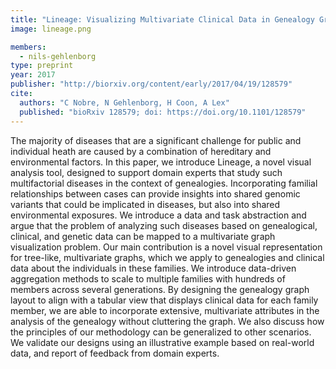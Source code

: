 ```yaml
---
title: "Lineage: Visualizing Multivariate Clinical Data in Genealogy Graphs"
image: lineage.png

members:
  - nils-gehlenborg
type: preprint
year: 2017
publisher: "http://biorxiv.org/content/early/2017/04/19/128579"
cite:
  authors: "C Nobre, N Gehlenborg, H Coon, A Lex"
  published: "bioRxiv 128579; doi: https://doi.org/10.1101/128579"
---
```

The majority of diseases that are a significant challenge for public and individual heath are caused by a combination of hereditary and environmental factors. In this paper, we introduce Lineage, a novel visual analysis tool, designed to support domain experts that study such multifactorial diseases in the context of genealogies. Incorporating familial relationships between cases can provide insights into shared genomic variants that could be implicated in diseases, but also into shared environmental exposures. We introduce a data and task abstraction and argue that the problem of analyzing such diseases based on genealogical, clinical, and genetic data can be mapped to a multivariate graph visualization problem. Our main contribution is a novel visual representation for tree-like, multivariate graphs, which we apply to genealogies and clinical data about the individuals in these families. We introduce data-driven aggregation methods to scale to multiple families with hundreds of members across several generations. By designing the genealogy graph layout to align with a tabular view that displays clinical data for each family member, we are able to incorporate extensive, multivariate attributes in the analysis of the genealogy without cluttering the graph. We also discuss how the principles of our methodology can be generalized to other scenarios. We validate our designs using an illustrative example based on real-world data, and report of feedback from domain experts.